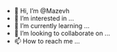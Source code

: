 - 👋 Hi, I’m @Mazevh
- 👀 I’m interested in ...
- 🌱 I’m currently learning ...
- 💞️ I’m looking to collaborate on ...
- 📫 How to reach me ...

<!---
Mazevh/Mazevh is a ✨ special ✨ repository because its `README.md` (this file) appears on your GitHub profile.
You can click the Preview link to take a look at your changes.
--->
